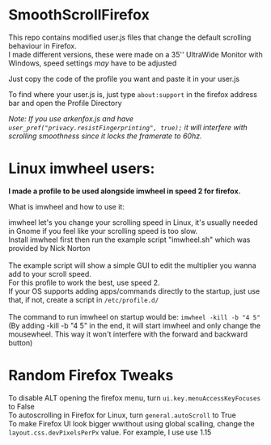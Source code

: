 # SmoothScrollFirefox

This repo contains modified user.js files that change the default scrolling behaviour in Firefox.<br>
I made different versions, these were made on a 35'' UltraWide Monitor with Windows, speed settings *may* have to be adjusted<br>

Just copy the code of the profile you want and paste it in your user.js<br>

To find where your user.js is, just type ```about:support``` in the firefox address bar and open the Profile Directory<br>

*Note: If you use arkenfox.js and have ```user_pref("privacy.resistFingerprinting", true);``` it will interfere with scrolling smoothness since it locks the framerate to 60hz.*

# Linux imwheel users:

**I made a profile to be used alongside imwheel in speed 2 for firefox.**

What is imwheel and how to use it:

imwheel let's you change your scrolling speed in Linux, it's usually needed in Gnome if you feel like your scrolling speed is too slow.<br>
Install imwheel first then run the example script "imwheel.sh" which was provided by Nick Norton<br>
<br>
The example script will show a simple GUI to edit the multiplier you wanna add to your scroll speed.<br>
For this profile to work the best, use speed 2.<br>
If your OS supports adding apps/commands directly to the startup, just use that, if not, create a script in ```/etc/profile.d/```<br>
<br>
The command to run imwheel on startup would be:  ```imwheel -kill -b "4 5"```<br>
(By adding -kill -b "4 5" in the end, it will start imwheel and only change the mousewheel. This way it won't interfere with the forward and backward button)

# Random Firefox Tweaks

To disable ALT opening the firefox menu, turn ```ui.key.menuAccessKeyFocuses``` to False<br>
To autoscrolling in Firefox for Linux, turn ```general.autoScroll``` to True<br>
To make Firefox UI look bigger wwithout using global scalling, change the ```layout.css.devPixelsPerPx``` value. For example, I use use 1.15<br>
